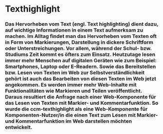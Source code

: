 # Texthighlight
### Das Hervorheben vom Text (engl. Text highlighting) dient dazu, auf wichtige Informationen in einem Text aufmerksam zu machen. Im Alltag findet man das Hervorheben vom Texten oft in Form von Markierungen, Darstellung in dickere Schriftform oder Unterstreichungen. Vor allem, während der Schul- bzw. Studiums Zeit kommt es öfters zum Einsatz. Heutzutage lesen immer mehr Menschen auf digitalen Geräten wie zum Beispiel: Smartphones, Laptop oder E-Readern. Sowie das Bereitstellen bzw. Lesen von Texten im Web zur Selbstverständlichkeit gehört ist auch das Bearbeiten von diesen Texten im Web jetzt angekommen. Es werden immer mehr Web-Inhalte mit Funktionalitäten wie Markieren und Teilen veröffentlicht. Daraus resultiert die Anfrage nach einer Web-Komponente für das Lesen von Texten mit Markier- und Kommentarfunktion. So wurde die ccm-texthighlight als eine Web-Komponente für Komponenten-Nutzer/in die einen Text zum Lesen mit Markier- und Kommentarfunktion im Web darstellen möchten entwickelt.
